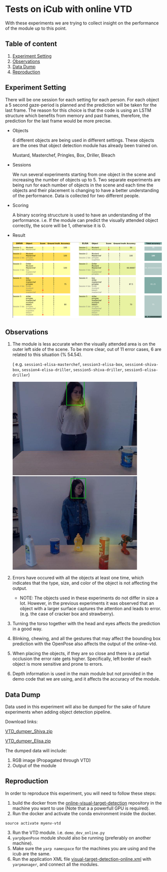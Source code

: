 # Tests on iCub with online VTD
With these experiments we are trying to collect insight on the performance of the module up to this point.

## Table of content
1. [Experiment Setting](#experiment-setting)
2. [Observations](#observations)
3. [Data Dump](#data-dump)
4. [Reproduction](#reproduction)

## Experiment Setting
There will be one session for each setting for each person. For each object a 5 second gaze-period is planned and the prediction will be taken for the last frame. The reason for this choice is that the code is using an LSTM structure which benefits from memory and past frames, therefore, the prediction for the last frame would be more precise. 

- Objects

    6 different objects are being used in different settings. These objects are the ones that object detection module has already been trained on.
    
    Mustard, Masterchef, Pringles, Box, Driller, Bleach
    
- Sessions

    We run several experiments starting from one object in the scene and increasing the number of objects up to 5. Two separate experiments are being run for each number of objects in the scene and each time the objects and their placement is changing to have a better understanding of the performance. Data is collected for two different people.

- Scoring

    A binary scoring struccture is used to have an understanding of the performance. i.e. If the module can predict the visually attended object correctly, the score will be 1, otherwise it is 0. 

- Result

     <img src="img/result1.png" alt="Result" width="800"/>

## Observations
1. The module is less accurate when the visually attended area is on the outer left side of the scene. To be more clear, out of 11 error cases, 6 are related to this situation (% 54.54).

    ( e.g. `session1-elisa-masterchef`, `session3-elisa-box`, `session4-shiva-box`, `session4-elisa-driller`, `session5-shiva-driller`, `session5-elisa-driller`)

    <img src="img/session1-elisa-masterchef.png" alt="session1-elisa-masterchef" width="400"/>

    <img src="img/session5-shiva-driller.png" alt="session5-shiva-driller" width="400"/>

2. Errors have occured with all the objects at least one time, which indicates that the type, size, and color of the object is not affecting the output.
    - NOTE: The objects used in these experiments do not differ in size a lot. However, in the previous experiments it was observed that an object with a larger surface captures the attention and leads to error. (e.g. the case of cracker box and strawberry).

3. Turning the torso together with the head and eyes affects the prediction in a good way.
4. Blinking, chewing, and all the gestures that may affect the bounding box prediction with the OpenPose also affects the output of the online-vtd.
5. When placing the objects, if they are so close and there is a partial occlusion the error rate gets higher. Specifically, left border of each object is more sensitive and prone to errors.
6. Depth information is used in the main module but not provided in the demo code that we are using, and it affects the accuracy of the module.

## Data Dump
Data used in this experiment will also be dumped for the sake of future experiments when adding object detection pipeline.

Download links:

[VTD_dumper_Shiva.zip](https://drive.google.com/uc?export=download&id=1OcGZz11U54KtC5uB9VJXhHEm9KbYNzEl)

[VTD_dumper_Elisa.zip](https://drive.google.com/uc?export=download&id=1qqfrwu0lMbRjVL5B-GEyQRn1gFfDb4s2)

The dumped data will include:
1. RGB image (Propagated through VTD)
2. Output of the module


## Reproduction
In order to reproduce this experiment, you will need to follow these steps:
1.  build the docker from the [online-visual-target-detection](https://github.com/shivahanifi/online-visual-target-detection/tree/main/demo_docker) repository in the machine you want to use (Note that a a powerfull GPU is required). 
2. Run the docker and activate the conda environment inside the docker.
```
source activate myenv-vtd
```
3. Run the VTD module. i.e. `demo_dev_online.py` 
3. `yarpOpenPose` module should also be running (preferably on another machine).
3. Make sure the `yarp namespace` for the machines you are using and the icub are the same.
4. Run the application XML file [visual-target-detection-online.xml](https://github.com/shivahanifi/online-visual-target-detection/blob/main/app/scripts/visual-target-detection-online.xml) with `yarpmanager`, and connect all the modules.    